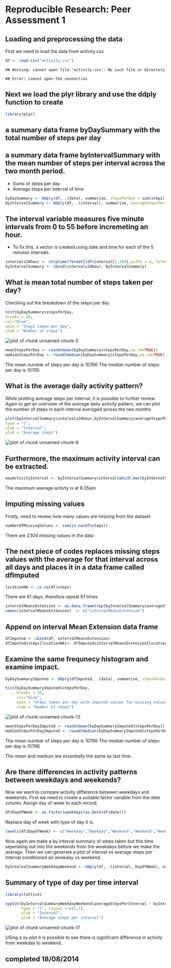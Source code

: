 # Reproducible Research: Peer Assessment 1


## Loading and preprocessing the data
First we need to load the data from activity.csv 


```r
df <- read.csv("activity.csv")
```

```
## Warning: cannot open file 'activity.csv': No such file or directory
```

```
## Error: cannot open the connection
```
## Next we load the plyr library and use the ddply function to create 


```r
library(plyr)
```

## a summary data frame byDaySummary with the total number of steps per day 
## a summary data frame byIntervalSummary with the mean number of steps per interval across the two month period. 


- Sums of steps per day
- Average steps per interval of time


```r
byDaySummary <- ddply(df, .(date), summarise, stepsPerDay = sum(steps))
byIntervalSummary <- ddply(df, .(interval), summarise, averageStepsPerInterval = mean(steps,na.rm=TRUE))
```



## The interval variable measures five minute intervals from 0 to 55 before incremeting an hour.
- To fix this, a vector is created using date and time for each of the 5 minutes intervals.


```r
intervals24hour <- strptime(formatC(df$interval[1:288],width = 4, format = "d", flag = "0"), "%H%M")
byIntervalSummary <- cbind(intervals24hour, byIntervalSummary)
```

## What is mean total number of steps taken per day?

Checking out the breakdown of the steps per day


```r
hist(byDaySummary$stepsPerDay,
breaks = 30,
col="blue",
main = "Steps taken per day",
xlab = "Number of steps")
```

![plot of chunk unnamed-chunk-5](figure/unnamed-chunk-5.png) 

```r
meanStepsPerDay <- round(mean(byDaySummary$stepsPerDay,na.rm=TRUE))
medianStepsPerDay <- round(median(byDaySummary$stepsPerDay,na.rm=TRUE))
```



The mean number of steps per day is 10766
The median number of steps per day is 10765


## What is the average daily activity pattern?

While plotting average steps per interval, it is possible to further review Again to get an overview of the average daily activity pattern, we can plot the number of steps in each interval averaged across the two months


```r
plot(byIntervalSummary$intervals24hour,byIntervalSummary$averageStepsPerInterval,
type = "l",  
xlab = "Interval",  
ylab = "Average steps")
```

![plot of chunk unnamed-chunk-6](figure/unnamed-chunk-6.png) 

## Furthermore, the maximum activity interval can be extracted. 


```r
maxActivityInterval <- byIntervalSummary$interval[which.max(byIntervalSummary$averageStepsPerInterval)]
```
The maximum average activty is at 8:35am


## Imputing missing values

Firstly, need to review how many values are missing from the dataset


```r
numberOfMissingValues <- sum(is.na(df$steps))
```

There are 2304 missing values in the data


## The next piece of codes replaces missing steps values with the average for that interval across all days and places it in a data frame called dfImputed


```r
locationNA <- is.na(df$steps)
```
There are 61 days, therefore repeat 61 times

```r
intervalMeansExtension <- as.data.frame(rep(byIntervalSummary$averageStepsPerInterval, times = 61)) 
names(intervalMeansExtension)  <- c("intervalMeansExtension")
```

## Append on interval Mean Extension data frame

```r
dfImputed <- cbind(df, intervalMeansExtension)
dfImputed$steps[locationNA]<- dfImputed$intervalMeansExtension[locationNA]
```


## Examine the same frequnecy histogram and examine impact.


```r
byDaySummaryImputed <- ddply(dfImputed, .(date), summarise, stepsPerDay = sum(steps,na.rm=TRUE))
```


```r
hist(byDaySummaryImputed$stepsPerDay,
     breaks = 30,
     col="blue",
     main = "Steps taken per day with imputed values for missing values",
     xlab = "Number of steps")
```

![plot of chunk unnamed-chunk-13](figure/unnamed-chunk-13.png) 

```r
meanStepsPerDayImputed <- round(mean(byDaySummaryImputed$stepsPerDay))
medianStepsPerDayImputed <- round(median(byDaySummaryImputed$stepsPerDay))
```

The mean number of steps per day is 10766
The median number of steps per day is 10766

The mean and medium are essentially the same as last time.

## Are there differences in activity patterns between weekdays and weekends?

Now we want to compare activity difference between weekdays and weekends. First we need to create a suitable factor variable from the date column.
Assign day of week to each record.


```r
df$DayOfWeek <- as.factor(weekdays(as.Date(df$date)))
```
Replace day of week with type of day it is.

```r
levels(df$DayOfWeek) <- c("Weekday","Weekday","Weekend","Weekend","Weekday","Weekday","Weekday")
```
Now again we make a by interval summary of steps taken but this time seperating out into the weekends from the weekdays before we make the average.
Then we can generate a plot of interval vs average steps per interval conditioned on weekday vs weekend.


```r
byIntervalSummaryWeekdayWeekend <- ddply(df, .(interval, DayOfWeek), summarise, averageStepsPerInterval = mean(steps, na.rm=TRUE))
```

## Summary of type of day per time interval


```r
library(lattice)

xyplot(byIntervalSummaryWeekdayWeekend$averageStepsPerInterval ~ byIntervalSummaryWeekdayWeekend$interval | byIntervalSummaryWeekdayWeekend$DayOfWeek,
       type = "l", layout = c(1,2),
       xlab = "Interval",
       ylab = "Average steps per interval")
```

![plot of chunk unnamed-chunk-17](figure/unnamed-chunk-17.png) 

USing a xy plot it is possible to see there is significant difference in activity from weekday to weekend.

## completed 18/08/2014

